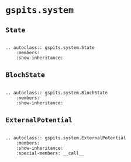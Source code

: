 # ``gspits.system``

## ``State``

```{eval-rst}

.. autoclass:: gspits.system.State
    :members:
    :show-inheritance:

```

## ``BlochState``

```{eval-rst}

.. autoclass:: gspits.system.BlochState
    :members:
    :show-inheritance:

```

## ``ExternalPotential``

```{eval-rst}

.. autoclass:: gspits.system.ExternalPotential
    :members:
    :show-inheritance:
    :special-members: __call__

```
